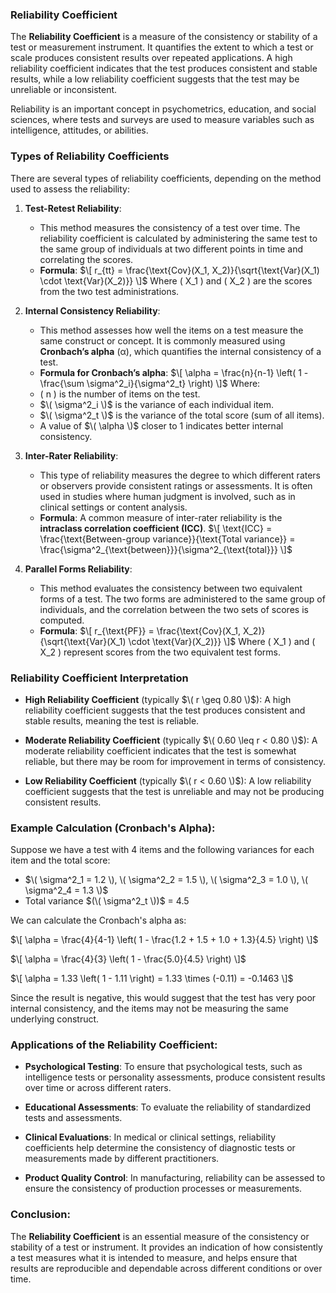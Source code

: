 ### **Reliability Coefficient**

The **Reliability Coefficient** is a measure of the consistency or stability of a test or measurement instrument. It quantifies the extent to which a test or scale produces consistent results over repeated applications. A high reliability coefficient indicates that the test produces consistent and stable results, while a low reliability coefficient suggests that the test may be unreliable or inconsistent.

Reliability is an important concept in psychometrics, education, and social sciences, where tests and surveys are used to measure variables such as intelligence, attitudes, or abilities.

### **Types of Reliability Coefficients**

There are several types of reliability coefficients, depending on the method used to assess the reliability:

1. **Test-Retest Reliability**:
   - This method measures the consistency of a test over time. The reliability coefficient is calculated by administering the same test to the same group of individuals at two different points in time and correlating the scores.
   - **Formula**: 
   $\[
   r_{tt} = \frac{\text{Cov}(X_1, X_2)}{\sqrt{\text{Var}(X_1) \cdot \text{Var}(X_2)}}
   \]$
   Where \( X_1 \) and \( X_2 \) are the scores from the two test administrations.

2. **Internal Consistency Reliability**:
   - This method assesses how well the items on a test measure the same construct or concept. It is commonly measured using **Cronbach’s alpha** (α), which quantifies the internal consistency of a test.
   - **Formula for Cronbach’s alpha**:
   $\[
   \alpha = \frac{n}{n-1} \left( 1 - \frac{\sum \sigma^2_i}{\sigma^2_t} \right)
   \]$
   Where:
   - \( n \) is the number of items on the test.
   - $\( \sigma^2_i \)$ is the variance of each individual item.
   - $\( \sigma^2_t \)$ is the variance of the total score (sum of all items).
   - A value of $\( \alpha \)$ closer to 1 indicates better internal consistency.

3. **Inter-Rater Reliability**:
   - This type of reliability measures the degree to which different raters or observers provide consistent ratings or assessments. It is often used in studies where human judgment is involved, such as in clinical settings or content analysis.
   - **Formula**: A common measure of inter-rater reliability is the **intraclass correlation coefficient (ICC)**.
   $\[
   \text{ICC} = \frac{\text{Between-group variance}}{\text{Total variance}} = \frac{\sigma^2_{\text{between}}}{\sigma^2_{\text{total}}}
   \]$

4. **Parallel Forms Reliability**:
   - This method evaluates the consistency between two equivalent forms of a test. The two forms are administered to the same group of individuals, and the correlation between the two sets of scores is computed.
   - **Formula**:
   $\[
   r_{\text{PF}} = \frac{\text{Cov}(X_1, X_2)}{\sqrt{\text{Var}(X_1) \cdot \text{Var}(X_2)}}
   \]$
   Where \( X_1 \) and \( X_2 \) represent scores from the two equivalent test forms.

### **Reliability Coefficient Interpretation**

- **High Reliability Coefficient** (typically $\( r \geq 0.80 \)$): A high reliability coefficient suggests that the test produces consistent and stable results, meaning the test is reliable.
  
- **Moderate Reliability Coefficient** (typically $\( 0.60 \leq r < 0.80 \)$): A moderate reliability coefficient indicates that the test is somewhat reliable, but there may be room for improvement in terms of consistency.

- **Low Reliability Coefficient** (typically $\( r < 0.60 \)$): A low reliability coefficient suggests that the test is unreliable and may not be producing consistent results.

### **Example Calculation (Cronbach's Alpha):**

Suppose we have a test with 4 items and the following variances for each item and the total score:

- $\( \sigma^2_1 = 1.2 \), \( \sigma^2_2 = 1.5 \), \( \sigma^2_3 = 1.0 \), \( \sigma^2_4 = 1.3 \)$
- Total variance $(\( \sigma^2_t \))$ = 4.5

We can calculate the Cronbach's alpha as:

$\[
\alpha = \frac{4}{4-1} \left( 1 - \frac{1.2 + 1.5 + 1.0 + 1.3}{4.5} \right)
\]$

$\[
\alpha = \frac{4}{3} \left( 1 - \frac{5.0}{4.5} \right)
\]$

$\[
\alpha = 1.33 \left( 1 - 1.11 \right) = 1.33 \times (-0.11) = -0.1463
\]$

Since the result is negative, this would suggest that the test has very poor internal consistency, and the items may not be measuring the same underlying construct.

### **Applications of the Reliability Coefficient:**

- **Psychological Testing**: To ensure that psychological tests, such as intelligence tests or personality assessments, produce consistent results over time or across different raters.
  
- **Educational Assessments**: To evaluate the reliability of standardized tests and assessments.
  
- **Clinical Evaluations**: In medical or clinical settings, reliability coefficients help determine the consistency of diagnostic tests or measurements made by different practitioners.
  
- **Product Quality Control**: In manufacturing, reliability can be assessed to ensure the consistency of production processes or measurements.

### **Conclusion:**

The **Reliability Coefficient** is an essential measure of the consistency or stability of a test or instrument. It provides an indication of how consistently a test measures what it is intended to measure, and helps ensure that results are reproducible and dependable across different conditions or over time.
